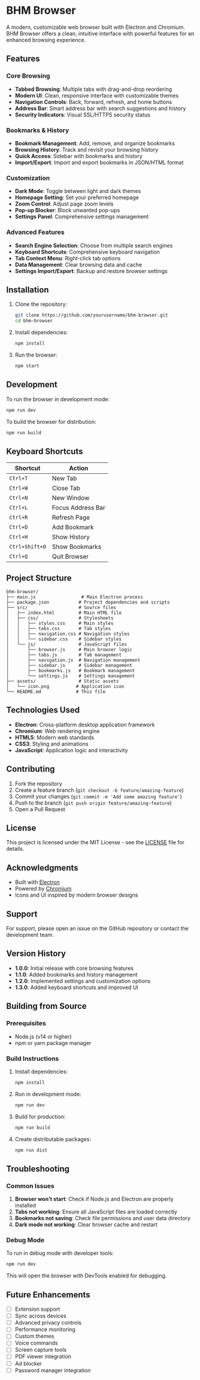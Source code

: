 # BHM Browser

A modern, customizable web browser built with Electron and Chromium. BHM Browser offers a clean, intuitive interface with powerful features for an enhanced browsing experience.

## Features

### Core Browsing
- **Tabbed Browsing**: Multiple tabs with drag-and-drop reordering
- **Modern UI**: Clean, responsive interface with customizable themes
- **Navigation Controls**: Back, forward, refresh, and home buttons
- **Address Bar**: Smart address bar with search suggestions and history
- **Security Indicators**: Visual SSL/HTTPS security status

### Bookmarks & History
- **Bookmark Management**: Add, remove, and organize bookmarks
- **Browsing History**: Track and revisit your browsing history
- **Quick Access**: Sidebar with bookmarks and history
- **Import/Export**: Import and export bookmarks in JSON/HTML format

### Customization
- **Dark Mode**: Toggle between light and dark themes
- **Homepage Setting**: Set your preferred homepage
- **Zoom Control**: Adjust page zoom levels
- **Pop-up Blocker**: Block unwanted pop-ups
- **Settings Panel**: Comprehensive settings management

### Advanced Features
- **Search Engine Selection**: Choose from multiple search engines
- **Keyboard Shortcuts**: Comprehensive keyboard navigation
- **Tab Context Menu**: Right-click tab options
- **Data Management**: Clear browsing data and cache
- **Settings Import/Export**: Backup and restore browser settings

## Installation

1. Clone the repository:
   ```bash
   git clone https://github.com/yourusername/bhm-browser.git
   cd bhm-browser
   ```

2. Install dependencies:
   ```bash
   npm install
   ```

3. Run the browser:
   ```bash
   npm start
   ```

## Development

To run the browser in development mode:
```bash
npm run dev
```

To build the browser for distribution:
```bash
npm run build
```

## Keyboard Shortcuts

| Shortcut | Action |
|----------|--------|
| `Ctrl+T` | New Tab |
| `Ctrl+W` | Close Tab |
| `Ctrl+N` | New Window |
| `Ctrl+L` | Focus Address Bar |
| `Ctrl+R` | Refresh Page |
| `Ctrl+D` | Add Bookmark |
| `Ctrl+H` | Show History |
| `Ctrl+Shift+O` | Show Bookmarks |
| `Ctrl+Q` | Quit Browser |

## Project Structure

```
bhm-browser/
├── main.js                 # Main Electron process
├── package.json           # Project dependencies and scripts
├── src/                   # Source files
│   ├── index.html         # Main HTML file
│   ├── css/               # Stylesheets
│   │   ├── styles.css     # Main styles
│   │   ├── tabs.css       # Tab styles
│   │   ├── navigation.css # Navigation styles
│   │   └── sidebar.css    # Sidebar styles
│   └── js/                # JavaScript files
│       ├── browser.js     # Main browser logic
│       ├── tabs.js        # Tab management
│       ├── navigation.js  # Navigation management
│       ├── sidebar.js     # Sidebar management
│       ├── bookmarks.js   # Bookmark management
│       └── settings.js    # Settings management
├── assets/                # Static assets
│   └── icon.png          # Application icon
└── README.md             # This file
```

## Technologies Used

- **Electron**: Cross-platform desktop application framework
- **Chromium**: Web rendering engine
- **HTML5**: Modern web standards
- **CSS3**: Styling and animations
- **JavaScript**: Application logic and interactivity

## Contributing

1. Fork the repository
2. Create a feature branch (`git checkout -b feature/amazing-feature`)
3. Commit your changes (`git commit -m 'Add some amazing feature'`)
4. Push to the branch (`git push origin feature/amazing-feature`)
5. Open a Pull Request

## License

This project is licensed under the MIT License - see the [LICENSE](LICENSE) file for details.

## Acknowledgments

- Built with [Electron](https://www.electronjs.org/)
- Powered by [Chromium](https://www.chromium.org/)
- Icons and UI inspired by modern browser designs

## Support

For support, please open an issue on the GitHub repository or contact the development team.

## Version History

- **1.0.0**: Initial release with core browsing features
- **1.1.0**: Added bookmarks and history management
- **1.2.0**: Implemented settings and customization options
- **1.3.0**: Added keyboard shortcuts and improved UI

## Building from Source

### Prerequisites
- Node.js (v14 or higher)
- npm or yarn package manager

### Build Instructions

1. Install dependencies:
   ```bash
   npm install
   ```

2. Run in development mode:
   ```bash
   npm run dev
   ```

3. Build for production:
   ```bash
   npm run build
   ```

4. Create distributable packages:
   ```bash
   npm run dist
   ```

## Troubleshooting

### Common Issues

1. **Browser won't start**: Check if Node.js and Electron are properly installed
2. **Tabs not working**: Ensure all JavaScript files are loaded correctly
3. **Bookmarks not saving**: Check file permissions and user data directory
4. **Dark mode not working**: Clear browser cache and restart

### Debug Mode

To run in debug mode with developer tools:
```bash
npm run dev
```

This will open the browser with DevTools enabled for debugging.

## Future Enhancements

- [ ] Extension support
- [ ] Sync across devices
- [ ] Advanced privacy controls
- [ ] Performance monitoring
- [ ] Custom themes
- [ ] Voice commands
- [ ] Screen capture tools
- [ ] PDF viewer integration
- [ ] Ad blocker
- [ ] Password manager integration
